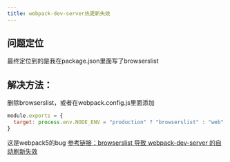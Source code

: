 ```yaml
---
title: webpack-dev-server热更新失效
---
```


## 问题定位
最终定位到的是我在package.json里面写了browserslist
## 解决方法：
删除browserslist，或者在webpack.config.js里面添加
```js
module.exports = {
  target: process.env.NODE_ENV = "production" ? "browserslist" : "web"
}
```
这是webpack5的bug
[参考链接：browserslist 导致 webpack-dev-server 的自动刷新失效](https://segmentfault.com/q/1010000038165280)